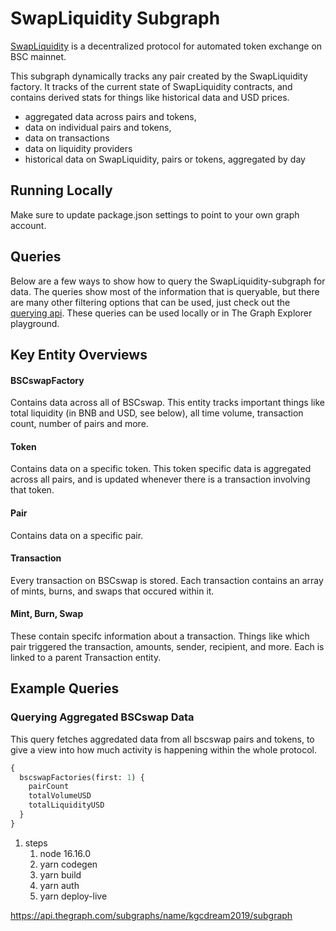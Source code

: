 # SwapLiquidity Subgraph

[SwapLiquidity](https://swapliquidity.com/) is a decentralized protocol for automated token exchange on BSC mainnet.

This subgraph dynamically tracks any pair created by the SwapLiquidity factory. It tracks of the current state of SwapLiquidity contracts, and contains derived stats for things like historical data and USD prices.

- aggregated data across pairs and tokens,
- data on individual pairs and tokens,
- data on transactions
- data on liquidity providers
- historical data on SwapLiquidity, pairs or tokens, aggregated by day

## Running Locally

Make sure to update package.json settings to point to your own graph account.

## Queries

Below are a few ways to show how to query the SwapLiquidity-subgraph for data. The queries show most of the information that is queryable, but there are many other filtering options that can be used, just check out the [querying api](https://thegraph.com/docs/graphql-api). These queries can be used locally or in The Graph Explorer playground.

## Key Entity Overviews

#### BSCswapFactory

Contains data across all of BSCswap. This entity tracks important things like total liquidity (in BNB and USD, see below), all time volume, transaction count, number of pairs and more.

#### Token

Contains data on a specific token. This token specific data is aggregated across all pairs, and is updated whenever there is a transaction involving that token.

#### Pair

Contains data on a specific pair.

#### Transaction

Every transaction on BSCswap is stored. Each transaction contains an array of mints, burns, and swaps that occured within it.

#### Mint, Burn, Swap

These contain specifc information about a transaction. Things like which pair triggered the transaction, amounts, sender, recipient, and more. Each is linked to a parent Transaction entity.

## Example Queries

### Querying Aggregated BSCswap Data

This query fetches aggredated data from all bscswap pairs and tokens, to give a view into how much activity is happening within the whole protocol.

```graphql
{
  bscswapFactories(first: 1) {
    pairCount
    totalVolumeUSD
    totalLiquidityUSD
  }
}
```

1. steps
   1. node 16.16.0
   2. yarn codegen
   3. yarn build
   4. yarn auth
   5. yarn deploy-live

https://api.thegraph.com/subgraphs/name/kgcdream2019/subgraph